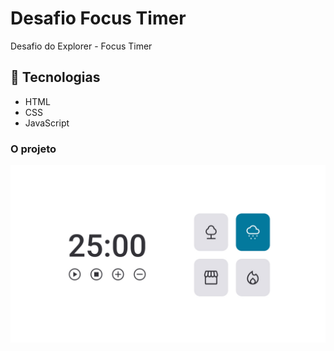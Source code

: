 # Desafio Focus Timer

Desafio do Explorer - Focus Timer

## 🚀 Tecnologias

- HTML
- CSS
- JavaScript

### O projeto

<img src="assets/FocusTimer.jpg" />
